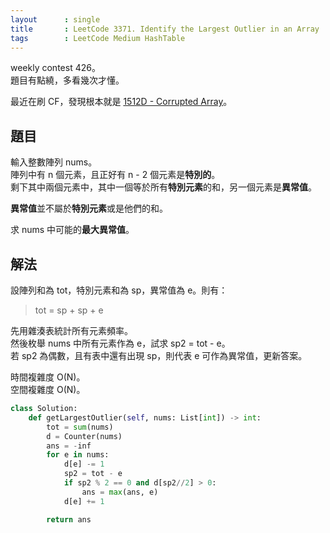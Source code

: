 ```yaml
---
layout      : single
title       : LeetCode 3371. Identify the Largest Outlier in an Array
tags        : LeetCode Medium HashTable
---
```

weekly contest 426。  
題目有點繞，多看幾次才懂。  

最近在刷 CF，發現根本就是 [1512D - Corrupted Array](https://codeforces.com/problemset/problem/1512/D)。  

## 題目

輸入整數陣列 nums。  
陣列中有 n 個元素，且正好有 n - 2 個元素是**特別的**。  
剩下其中兩個元素中，其中一個等於所有**特別元素**的和，另一個元素是**異常值**。  

**異常值**並不屬於**特別元素**或是他們的和。  

求 nums 中可能的**最大異常值**。  

## 解法

設陣列和為 tot，特別元素和為 sp，異常值為 e。則有：  
> tot = sp + sp + e  

先用雜湊表統計所有元素頻率。  
然後枚舉 nums 中所有元素作為 e，試求 sp2 = tot - e。  
若 sp2 為偶數，且有表中還有出現 sp，則代表 e 可作為異常值，更新答案。  

時間複雜度 O(N)。  
空間複雜度 O(N)。  

```python
class Solution:
    def getLargestOutlier(self, nums: List[int]) -> int:
        tot = sum(nums)
        d = Counter(nums)
        ans = -inf
        for e in nums:
            d[e] -= 1
            sp2 = tot - e
            if sp2 % 2 == 0 and d[sp2//2] > 0:
                ans = max(ans, e)
            d[e] += 1

        return ans
```
